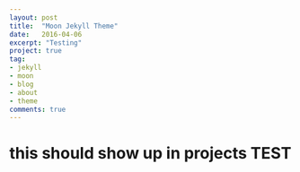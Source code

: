 ```yaml
---
layout: post
title:  "Moon Jekyll Theme"
date:   2016-04-06
excerpt: "Testing"
project: true
tag:
- jekyll 
- moon
- blog
- about
- theme
comments: true
---
```


# this should show up in projects TEST 
